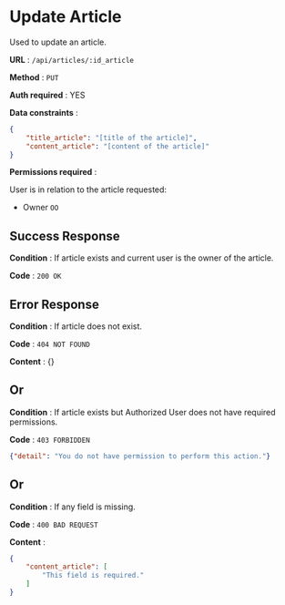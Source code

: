# Update Article

Used to update an article.

**URL** : `/api/articles/:id_article`

**Method** : `PUT`

**Auth required** : YES

**Data constraints** : 

```json
{
    "title_article": "[title of the article]",
    "content_article": "[content of the article]"
}
```

**Permissions required** :

User is in relation to the article requested:

* Owner `OO`

## Success Response

**Condition** : If article exists and current user is the owner of the article.

**Code** : `200 OK`

## Error Response

**Condition** : If article does not exist.

**Code** : `404 NOT FOUND`

**Content** : {}

## Or

**Condition** : If article exists but Authorized User does not have required permissions.

**Code** : `403 FORBIDDEN`

```json
{"detail": "You do not have permission to perform this action."}
```

## Or 

**Condition** : If any field is missing.

**Code** : `400 BAD REQUEST`

**Content** :

```json
{
    "content_article": [
        "This field is required."
    ]
}

```
